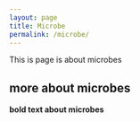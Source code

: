 ```yaml
---
layout: page
title: Microbe
permalink: /microbe/
---
```


This is page is about microbes

## more about microbes

**bold text about microbes**
